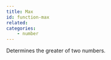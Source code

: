```yaml
---
title: Max
id: function-max
related:
categories:
    - number
---
```


Determines the greater of two numbers.
